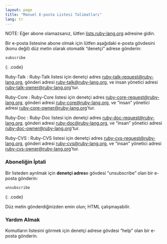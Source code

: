 ```yaml
---
layout: page
title: "Manuel E-posta Listesi Talimatları"
lang: tr
---
```


NOTE: Eğer abone olamazsanız, lütfen
[lists.ruby-lang.org](http://lists.ruby-lang.org) adresine gidin.

Bir e-posta listesine abone olmak için lütfen aşağıdaki e-posta gövdesini (konu
değil) düz metin olarak otomatik “denetçi” adrese gönderin:

    subscribe
{: .code}

Ruby-Talk
: Ruby-Talk listesi için denetçi adres
  [ruby-talk-request@ruby-lang.org](mailto:ruby-talk-request@ruby-lang.org),
  gönderi adresi
  [ruby-talk@ruby-lang.org](mailto:ruby-talk@ruby-lang.org), ve
  insan yönetici adresi
  [ruby-talk-owner@ruby-lang.org](mailto:ruby-talk-owner@ruby-lang.org)'tur.

Ruby-Core
: Ruby-Core listesi için denetçi adres
  [ruby-core-request@ruby-lang.org](mailto:ruby-core-request@ruby-lang.org),
  gönderi adresi
  [ruby-core@ruby-lang.org](mailto:ruby-core@ruby-lang.org), ve
  “insan” yönetici adresi
  [ruby-core-owner@ruby-lang.org](mailto:ruby-core-owner@ruby-lang.org)'tur.

Ruby-Doc
: Ruby-Doc listesi için denetçi adres
  [ruby-doc-request@ruby-lang.org](mailto:ruby-doc-request@ruby-lang.org),
  gönderi adresi
  [ruby-doc@ruby-lang.org](mailto:ruby-doc@ruby-lang.org), ve
  “insan” yönetici adresi
  [ruby-doc-owner@ruby-lang.org](mailto:ruby-doc-owner@ruby-lang.org)'tur.

Ruby-CVS
: Ruby-CVS listesi için denetçi adres
  [ruby-cvs-request@ruby-lang.org](mailto:ruby-cvs-request@ruby-lang.org),
  gönderi adresi
  [ruby-cvs@ruby-lang.org](mailto:ruby-cvs@ruby-lang.org), ve
  “insan” yönetici adresi
  [ruby-cvs-owner@ruby-lang.org](mailto:ruby-cvs-owner@ruby-lang.org)'tur.

### Aboneliğin İptali

Bir listeden ayrılmak için **denetçi adres**e gövdesi “unsubscribe” olan bir
e-posta gönderin:

    unsubscribe
{: .code}

Düz metin gönderdiğinizden emin olun; HTML çalışmayabilir.

### Yardım Almak

Komutların listesini görmek için denetçi adrese gövdesi “help” olan bir e-posta
gönderin.
